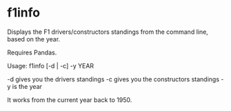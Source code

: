 # f1info
Displays the F1 drivers/constructors standings from the command line, based on the year.

Requires Pandas.

Usage: f1info [-d | -c] -y YEAR

-d gives you the drivers standings
-c gives you the constructors standings
-y is the year

It works from the current year back to 1950.
